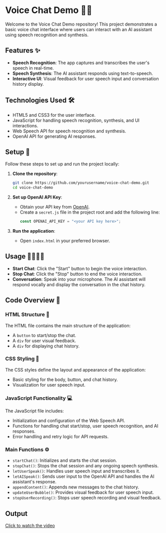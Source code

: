 # Voice Chat Demo 🎤💬

Welcome to the Voice Chat Demo repository! This project demonstrates a basic voice chat interface where users can interact with an AI assistant using speech recognition and synthesis.

## Features ✨

- **Speech Recognition**: The app captures and transcribes the user's speech in real-time.
- **Speech Synthesis**: The AI assistant responds using text-to-speech.
- **Interactive UI**: Visual feedback for user speech input and conversation history display.

## Technologies Used 🛠️

- HTML5 and CSS3 for the user interface.
- JavaScript for handling speech recognition, synthesis, and UI interactions.
- Web Speech API for speech recognition and synthesis.
- OpenAI API for generating AI responses.

## Setup 🚀

Follow these steps to set up and run the project locally:

1. **Clone the repository**:
    ```bash
    git clone https://github.com/yourusername/voice-chat-demo.git
    cd voice-chat-demo
    ```
    
2. **Set up OpenAI API Key**:
   - Obtain your API key from [OpenAI](https://beta.openai.com/signup/).
   - Create a `secret.js` file in the project root and add the following line:
     ```javascript
     const OPENAI_API_KEY = "<your API key here>";
     ```

3. **Run the application**:
   - Open `index.html` in your preferred browser.

## Usage 👩‍💻👨‍💻

- **Start Chat**: Click the "Start" button to begin the voice interaction.
- **Stop Chat**: Click the "Stop" button to end the voice interaction.
- **Conversation**: Speak into your microphone. The AI assistant will respond vocally and display the conversation in the chat history.

## Code Overview 📄

### HTML Structure 📜

The HTML file contains the main structure of the application:
- A `button` to start/stop the chat.
- A `div` for user visual feedback.
- A `div` for displaying chat history.

### CSS Styling 🎨

The CSS styles define the layout and appearance of the application:
- Basic styling for the body, button, and chat history.
- Visualization for user speech input.

### JavaScript Functionality 💻

The JavaScript file includes:
- Initialization and configuration of the Web Speech API.
- Functions for handling chat start/stop, user speech recognition, and AI responses.
- Error handling and retry logic for API requests.

### Main Functions ⚙️

- `startChat()`: Initializes and starts the chat session.
- `stopChat()`: Stops the chat session and any ongoing speech synthesis.
- `letUserSpeak()`: Handles user speech input and transcribes it.
- `letAISpeak()`: Sends user input to the OpenAI API and handles the AI assistant's response.
- `appendContent()`: Appends new messages to the chat history.
- `updateUserBubble()`: Provides visual feedback for user speech input.
- `stopUserRecording()`: Stops user speech recording and visual feedback.

## Output
[Click to watch the video](https://github.com/user-attachments/assets/0249ff9e-3624-4153-8bd9-6bdb89e01d02)
